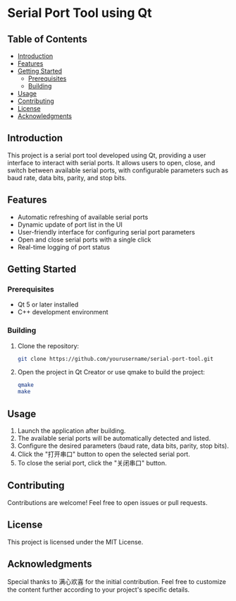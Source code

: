 # Serial Port Tool using Qt

## Table of Contents

- [Introduction](#introduction)
- [Features](#features)
- [Getting Started](#getting-started)
  - [Prerequisites](#prerequisites)
  - [Building](#building)
- [Usage](#usage)
- [Contributing](#contributing)
- [License](#license)
- [Acknowledgments](#acknowledgments)

## Introduction

This project is a serial port tool developed using Qt, providing a user interface to interact with serial ports. It allows users to open, close, and switch between available serial ports, with configurable parameters such as baud rate, data bits, parity, and stop bits.

## Features

- Automatic refreshing of available serial ports
- Dynamic update of port list in the UI
- User-friendly interface for configuring serial port parameters
- Open and close serial ports with a single click
- Real-time logging of port status

## Getting Started

### Prerequisites

- Qt 5 or later installed
- C++ development environment

### Building

1. Clone the repository:

   ```bash
   git clone https://github.com/yourusername/serial-port-tool.git
   ```

2. Open the project in Qt Creator or use qmake to build the project:

    ```bash
    qmake
    make
   ```

## Usage

1. Launch the application after building.
2. The available serial ports will be automatically detected and listed.
3. Configure the desired parameters (baud rate, data bits, parity, stop bits).
4. Click the "打开串口" button to open the selected serial port.
5. To close the serial port, click the "关闭串口" button.

## Contributing

Contributions are welcome! Feel free to open issues or pull requests.

## License

This project is licensed under the MIT License.

## Acknowledgments

Special thanks to 满心欢喜 for the initial contribution.
Feel free to customize the content further according to your project's specific details.

